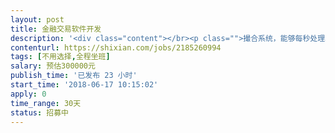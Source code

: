 ```yaml
---                
layout: post       
title: 金融交易软件开发           
description: '<div class="content"></br><p class="">撮合系统，能够每秒处理300万笔以上交易；算法支持GTT、GTC、FOK、IOC等多种专业交易指令，为交易者提供专业量化支持。无偏性零知识订单加密通过 CertEurope6 的 PKI-on-blockchain 服务提供的密钥完成。有现成可用的更好，能够在此基础上开发。做过期货证券交易系统最好。包含网页版、电脑端、手机端，改造成虚拟货币交易系统。</p></br></div>'     
contenturl: https://shixian.com/jobs/2185260994      
tags: [不用选择,全程坐班]            
salary: 预估300000元          
publish_time: '已发布 23 小时'         
start_time: '2018-06-17 10:15:02'           
apply: 0                   
time_range: 30天              
status: 招募中                  
---                 
```

